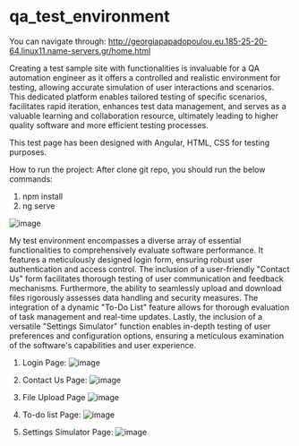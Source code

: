 # qa_test_environment
You can navigate through:
http://georgiapapadopoulou.eu.185-25-20-64.linux11.name-servers.gr/home.html

Creating a test sample site with functionalities is invaluable for a QA automation engineer as it offers a controlled and realistic environment for testing, allowing accurate simulation of user interactions and scenarios. This dedicated platform enables tailored testing of specific scenarios, facilitates rapid iteration, enhances test data management, and serves as a valuable learning and collaboration resource, ultimately leading to higher quality software and more efficient testing processes.

This test page has been designed with Angular, HTML, CSS for testing purposes.

How to run the project:
After clone git repo, you should run the below commands:

1) npm install
2) ng serve

![image](https://github.com/Papadopge/qa_test_environment/assets/59335594/ede35423-9bd0-4a50-8801-9052ef865c07)

My test environment encompasses a diverse array of essential functionalities to comprehensively evaluate software performance. It features a meticulously designed login form, ensuring robust user authentication and access control. The inclusion of a user-friendly "Contact Us" form facilitates thorough testing of user communication and feedback mechanisms. Furthermore, the ability to seamlessly upload and download files rigorously assesses data handling and security measures. The integration of a dynamic "To-Do List" feature allows for thorough evaluation of task management and real-time updates. Lastly, the inclusion of a versatile "Settings Simulator" function enables in-depth testing of user preferences and configuration options, ensuring a meticulous examination of the software's capabilities and user experience.

1) Login Page:
![image](https://github.com/Papadopge/qa_test_environment/assets/59335594/7a4b1803-235d-4c5a-bd04-f3bdc9d832ec)

2) Contact Us Page:
![image](https://github.com/Papadopge/qa_test_environment/assets/59335594/1d6b27ed-9b16-41f5-a565-0e16134915d4)

3) File Upload Page
![image](https://github.com/Papadopge/qa_test_environment/assets/59335594/b6e61d5b-8f6e-41f8-877c-3395ee59a372)

4) To-do list Page:
![image](https://github.com/Papadopge/qa_test_environment/assets/59335594/d01e55f2-194a-44af-bd70-7325c8b82627)

5) Settings Simulator Page:
![image](https://github.com/Papadopge/qa_test_environment/assets/59335594/81f0ab4f-36de-4e73-90a5-b231f499c008)




